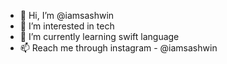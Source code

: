 - 👋 Hi, I’m @iamsashwin
- 👀 I’m interested in tech
- 🌱 I’m currently learning swift language
- 📫 Reach me through instagram - @iamsashwin

<!---
iamsashwin/iamsashwin is a ✨ special ✨ repository because its `README.md` (this file) appears on your GitHub profile.
You can click the Preview link to take a look at your changes.
--->
